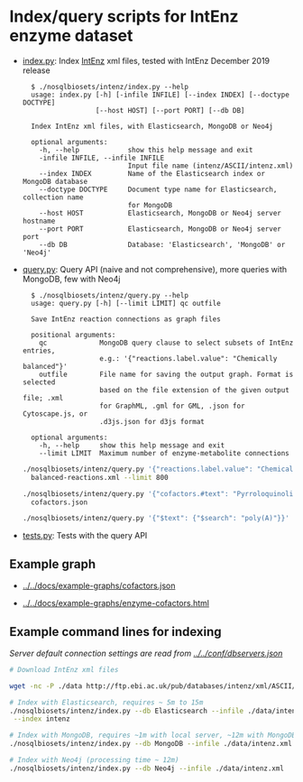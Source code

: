 
# Index/query scripts for IntEnz enzyme dataset

* [index.py](index.py): Index [IntEnz](http://www.ebi.ac.uk/intenz) xml files,
  tested with IntEnz December 2019 release
  
  ```text
    $ ./nosqlbiosets/intenz/index.py --help
    usage: index.py [-h] [-infile INFILE] [--index INDEX] [--doctype DOCTYPE]
                    [--host HOST] [--port PORT] [--db DB]
    
    Index IntEnz xml files, with Elasticsearch, MongoDB or Neo4j
    
    optional arguments:
      -h, --help            show this help message and exit
      -infile INFILE, --infile INFILE
                            Input file name (intenz/ASCII/intenz.xml)
      --index INDEX         Name of the Elasticsearch index or MongoDB database
      --doctype DOCTYPE     Document type name for Elasticsearch, collection name
                            for MongoDB
      --host HOST           Elasticsearch, MongoDB or Neo4j server hostname
      --port PORT           Elasticsearch, MongoDB or Neo4j server port
      --db DB               Database: 'Elasticsearch', 'MongoDB' or 'Neo4j'
  ```

* [query.py](query.py): Query API (naive and not comprehensive),
  more queries with MongoDB, few with Neo4j
  
  ```text
    $ ./nosqlbiosets/intenz/query.py --help
    usage: query.py [-h] [--limit LIMIT] qc outfile
    
    Save IntEnz reaction connections as graph files
    
    positional arguments:
      qc             MongoDB query clause to select subsets of IntEnz entries,
                     e.g.: '{"reactions.label.value": "Chemically balanced"}'
      outfile        File name for saving the output graph. Format is selected
                     based on the file extension of the given output file; .xml
                     for GraphML, .gml for GML, .json for Cytoscape.js, or
                     .d3js.json for d3js format
    
    optional arguments:
      -h, --help     show this help message and exit
      --limit LIMIT  Maximum number of enzyme-metabolite connections
  ```

  ```bash
  ./nosqlbiosets/intenz/query.py '{"reactions.label.value": "Chemically balanced"}'\
    balanced-reactions.xml --limit 800
  
  ./nosqlbiosets/intenz/query.py '{"cofactors.#text": "Pyrroloquinoline quinone"}'\
    cofactors.json
  
  ./nosqlbiosets/intenz/query.py '{"$text": {"$search": "poly(A)"}}' polyA.json
  ```

* [tests.py](tests.py): Tests with the query API

## Example graph

* [../../docs/example-graphs/cofactors.json](
../../docs/example-graphs/cofactors.json)

* [../../docs/example-graphs/enzyme-cofactors.html](
../../docs/example-graphs/enzyme-cofactors.html)


## Example command lines for indexing
_Server default connection settings are read from [../../conf/dbservers.json](
../../conf/dbservers.json
)_

```bash
# Download IntEnz xml files

wget -nc -P ./data http://ftp.ebi.ac.uk/pub/databases/intenz/xml/ASCII/intenz.xml

# Index with Elasticsearch, requires ~ 5m to 15m
./nosqlbiosets/intenz/index.py --db Elasticsearch --infile ./data/intenz.xml\
 --index intenz

# Index with MongoDB, requires ~1m with local server, ~12m with MongoDB Atlas
./nosqlbiosets/intenz/index.py --db MongoDB --infile ./data/intenz.xml

# Index with Neo4j (processing time ~ 12m)
./nosqlbiosets/intenz/index.py --db Neo4j --infile ./data/intenz.xml

```
